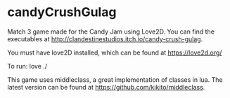 candyCrushGulag
===============

Match 3 game made for the Candy Jam using Love2D.  You can find the executables at http://clandestinestudios.itch.io/candy-crush-gulag.

You must have love2D installed, which can be found at https://love2d.org/

To run:
love ./

This game uses middleclass, a great implementation of classes in lua.
The latest version can be found at https://github.com/kikito/middleclass.
